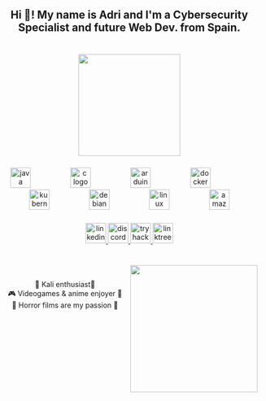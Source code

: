 <h2 align="center">Hi 👋! My name is Adri and I'm a Cybersecurity Specialist and future Web Dev. from Spain.</h2>

###

<br clear="both">

<div align="center">
  <img height="200" src="https://i.imgur.com/okj5Asr.png"  />
</div>

###

<div align="center">
  <img src="https://cdn.jsdelivr.net/gh/devicons/devicon/icons/java/java-original.svg" height="40" alt="java logo"  />
  <img width="70" />
  <img src="https://cdn.jsdelivr.net/gh/devicons/devicon/icons/c/c-original.svg" height="40" alt="c logo"  />
  <img width="70" />
  <img src="https://skillicons.dev/icons?i=arduino" height="40" alt="arduino logo"  />
  <img width="70" />
  <img src="https://cdn.simpleicons.org/docker/2496ED" height="40" alt="docker logo"  />
  <img width="70" />
  <img src="https://cdn.jsdelivr.net/gh/devicons/devicon/icons/kubernetes/kubernetes-plain.svg" height="40" alt="kubernetes logo"  />
  <img width="70" />
  <img src="https://cdn.jsdelivr.net/gh/devicons/devicon/icons/debian/debian-original.svg" height="40" alt="debian logo"  />
  <img width="70" />
  <img src="https://cdn.jsdelivr.net/gh/devicons/devicon/icons/linux/linux-original.svg" height="40" alt="linux logo"  />
  <img width="70" />
  <img src="https://skillicons.dev/icons?i=aws" height="40" alt="amazonwebservices logo"  />
</div>

###

<div align="center">
  <a href="https://www.linkedin.com/in/aniezam/" target="_blank">
    <img src="https://img.shields.io/static/v1?message=LinkedIn&logo=linkedin&label=&color=0077B5&logoColor=white&labelColor=&style=for-the-badge" height="40" alt="linkedin logo"  />
  </a>
  <a href="https://discordlookup.com/user/176388760429133825" target="_blank">
    <img src="https://img.shields.io/static/v1?message=_aka.&logo=discord&label=&color=7289DA&logoColor=white&labelColor=&style=for-the-badge" height="40" alt="discord logo"  />
  </a>
  <a href="https://tryhackme.com/p/Pentagon1858" target="_blank">
    <img src="https://img.shields.io/static/v1?message=TryHackMe&logo=tryhackme&label=&color=88cc14&logoColor=white&labelColor=&style=for-the-badge" height="40" alt="tryhackme logo"  />
  </a>
  <a href="https://linktr.ee/adri.nz" target="_blank">
    <img src="https://img.shields.io/static/v1?message=Linktree&logo=linktree&label=&color=1de9b6&logoColor=white&labelColor=&style=for-the-badge" height="40" alt="linktree logo"  />
  </a>
</div>

###

<br clear="both">

<img align="right" height="250" src="https://media.tenor.com/jmVVCR9LqT8AAAAM/ranni.gif"  />

###

<h2 align="center"></h2>

###

<p align="center">🐲 Kali enthusiast🐧<br>🎮 Videogames & anime enjoyer 👹 <br>🎃 Horror films are my passion 🧟</p>

###

<h2 align="left"></h2>

###
<!---
PentagonAka1858/PentagonAka1858 is a ✨ special ✨ repository because its `README.md` (this file) appears on your GitHub profile.
You can click the Preview link to take a look at your changes.
--->
